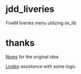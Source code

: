 # jdd_liveries
FiveM liveries menu utilizing ox_lib

# thanks
[Noms](https://github.com/OfficialNoms) for the original idea

[Linden](https://github.com/thelindat) assistance with some logic

